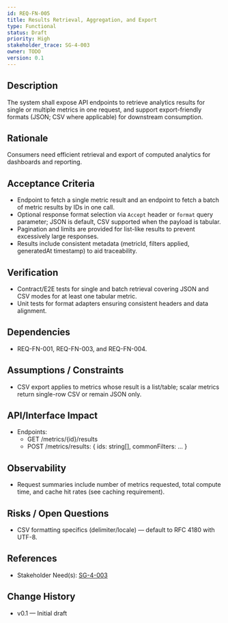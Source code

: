 ```yaml
---
id: REQ-FN-005
title: Results Retrieval, Aggregation, and Export
type: Functional
status: Draft
priority: High
stakeholder_trace: SG-4-003
owner: TODO
version: 0.1
---
```


## Description
The system shall expose API endpoints to retrieve analytics results for single or multiple metrics in one request, and support export-friendly formats (JSON; CSV where applicable) for downstream consumption.

## Rationale
Consumers need efficient retrieval and export of computed analytics for dashboards and reporting.

## Acceptance Criteria
- Endpoint to fetch a single metric result and an endpoint to fetch a batch of metric results by IDs in one call.
- Optional response format selection via `Accept` header or `format` query parameter; JSON is default, CSV supported when the payload is tabular.
- Pagination and limits are provided for list-like results to prevent excessively large responses.
- Results include consistent metadata (metricId, filters applied, generatedAt timestamp) to aid traceability.

## Verification
- Contract/E2E tests for single and batch retrieval covering JSON and CSV modes for at least one tabular metric.
- Unit tests for format adapters ensuring consistent headers and data alignment.

## Dependencies
- REQ-FN-001, REQ-FN-003, and REQ-FN-004.

## Assumptions / Constraints
- CSV export applies to metrics whose result is a list/table; scalar metrics return single-row CSV or remain JSON only.

## API/Interface Impact
- Endpoints:
  - GET /metrics/{id}/results
  - POST /metrics/results: { ids: string[], commonFilters: ... }

## Observability
- Request summaries include number of metrics requested, total compute time, and cache hit rates (see caching requirement).

## Risks / Open Questions
- CSV formatting specifics (delimiter/locale) — default to RFC 4180 with UTF-8.

## References
- Stakeholder Need(s): [SG-4-003](../strs-needs/SG-4-003.md)

## Change History
- v0.1 — Initial draft

